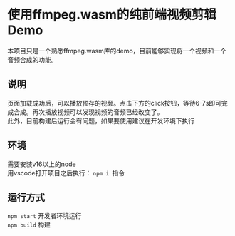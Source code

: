 # 使用ffmpeg.wasm的纯前端视频剪辑Demo
本项目只是一个熟悉ffmpeg.wasm库的demo，目前能够实现将一个视频和一个音频合成的功能。  
## 说明
页面加载成功后，可以播放预存的视频。点击下方的click按钮，等待6-7s即可完成合成。再次播放视频可以发现视频的音频已经改变了。  
此外，目前构建后运行会有问题，如果要使用建议在开发环境下执行
## 环境
需要安装v16以上的node  
用vscode打开项目之后执行： ```npm i ```指令
## 运行方式
```npm start``` 开发者环境运行  
```npm build``` 构建

